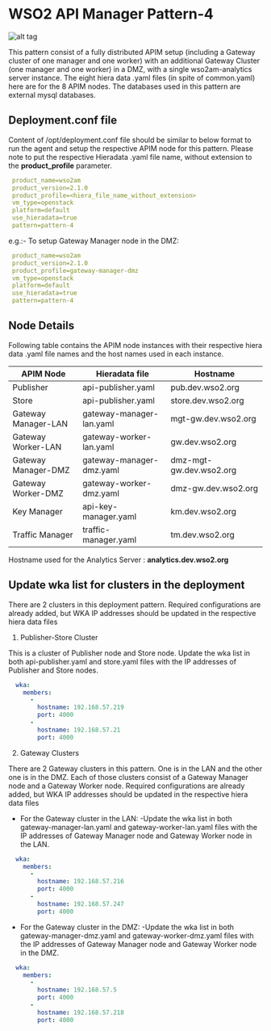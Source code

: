 # WSO2 API Manager Pattern-4

![alt tag](https://github.com/rmsamitha/puppet-apim/blob/v2.1.0/wso2am/patterns/design/am-2.1.0-pattern-4.png)

This pattern consist of a fully distributed APIM setup (including a Gateway cluster of one manager and one worker)
with an additional Gateway Cluster (one manager and one worker) in a DMZ, with a single
wso2am-analytics server instance. The eight hiera data .yaml files (in spite of  common.yaml) here are for the 8 APIM nodes.
 The databases used in this pattern are external mysql databases.

## Deployment.conf file

Content of /opt/deployment.conf file should be similar to below format to run the agent and setup the respective APIM
 node for this pattern. Please note to put the respective Hieradata .yaml file name, without extension to the
 **product_profile** parameter.

```yaml
 product_name=wso2am
 product_version=2.1.0
 product_profile=<hiera_file_name_without_extension>
 vm_type=openstack
 platform=default
 use_hieradata=true
 pattern=pattern-4
```
e.g.:- To setup Gateway Manager node in the DMZ:

```yaml
 product_name=wso2am
 product_version=2.1.0
 product_profile=gateway-manager-dmz
 vm_type=openstack
 platform=default
 use_hieradata=true
 pattern=pattern-4
```

## Node Details

Following table contains the APIM node instances with their respective hiera data .yaml file names and the host names
used in each instance.

   APIM Node           | Hieradata file            | Hostname
   -------------       |-----------------------    | ------------------
   Publisher           | api-publisher.yaml        | pub.dev.wso2.org
   Store               | api-publisher.yaml        | store.dev.wso2.org
   Gateway Manager-LAN | gateway-manager-lan.yaml  | mgt-gw.dev.wso2.org
   Gateway Worker-LAN  | gateway-worker-lan.yaml   | gw.dev.wso2.org
   Gateway Manager-DMZ | gateway-manager-dmz.yaml  | dmz-mgt-gw.dev.wso2.org
   Gateway Worker-DMZ  | gateway-worker-dmz.yaml   | dmz-gw.dev.wso2.org
   Key Manager         | api-key-manager.yaml      | km.dev.wso2.org
   Traffic Manager     | traffic-manager.yaml      | tm.dev.wso2.org

Hostname used for the Analytics Server : **analytics.dev.wso2.org**


## Update wka list for clusters in the deployment

There are 2 clusters in this deployment pattern. Required configurations are already added, but WKA IP addresses
should be updated in the respective hiera data files

1. Publisher-Store Cluster

This is a cluster of Publisher node and Store node.
Update the wka list in both api-publisher.yaml and store.yaml files with the IP addresses of Publisher and Store nodes.
```yaml
  wka:
    members:
      -
        hostname: 192.168.57.219
        port: 4000
      -
        hostname: 192.168.57.21
        port: 4000
```
2. Gateway Clusters

There are 2 Gateway clusters in this pattern. One is in the LAN and the other one is in the DMZ. Each of those clusters consist of a Gateway Manager node and a Gateway Worker node.
Required configurations are already added, but WKA IP addresses should be updated in the respective hiera data files

  * For the Gateway cluster in the LAN:
    -Update the wka list in both gateway-manager-lan.yaml and gateway-worker-lan.yaml files with the IP addresses of Gateway Manager node and Gateway Worker node in the LAN.

```yaml
  wka:
    members:
      -
        hostname: 192.168.57.216
        port: 4000
      -
        hostname: 192.168.57.247
        port: 4000
```

  * For the Gateway cluster in the DMZ:
    -Update the wka list in both gateway-manager-dmz.yaml and gateway-worker-dmz.yaml files with the IP addresses of Gateway Manager node and Gateway Worker node in the DMZ.

```yaml
  wka:
    members:
      -
        hostname: 192.168.57.5
        port: 4000
      -
        hostname: 192.168.57.218
        port: 4000
```
